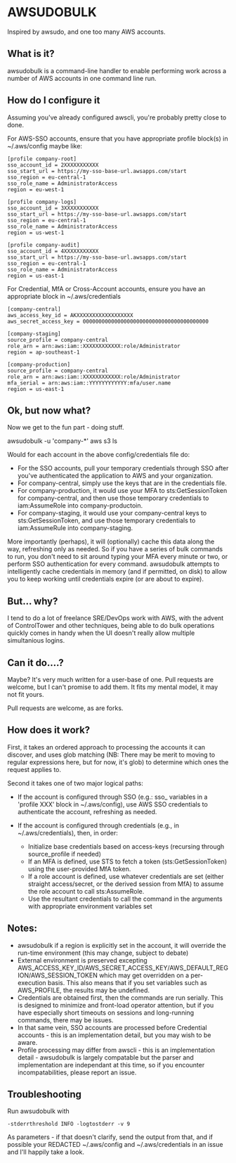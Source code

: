 # AWSUDOBULK

Inspired by awsudo, and one too many AWS accounts.

## What is it?

awsudobulk is a command-line handler to enable performing work across a number of AWS accounts in one command line run.

## How do I configure it

Assuming you've already configured awscli, you're probably pretty close to done.

For AWS-SSO accounts, ensure that you have appropriate profile block(s) in ~/.aws/config maybe like:

    [profile company-root]
    sso_account_id = 2XXXXXXXXXXX
    sso_start_url = https://my-sso-base-url.awsapps.com/start
    sso_region = eu-central-1
    sso_role_name = AdministratorAccess
    region = eu-west-1

    [profile company-logs]
    sso_account_id = 3XXXXXXXXXXX
    sso_start_url = https://my-sso-base-url.awsapps.com/start
    sso_region = eu-central-1
    sso_role_name = AdministratorAccess
    region = us-west-1

    [profile company-audit]
    sso_account_id = 4XXXXXXXXXXX
    sso_start_url = https://my-sso-base-url.awsapps.com/start
    sso_region = eu-central-1
    sso_role_name = AdministratorAccess
    region = us-east-1

For Credential, MfA or Cross-Account accounts, ensure you have an appropriate block in ~/.aws/credentials

    [company-central]
    aws_access_key_id = AKXXXXXXXXXXXXXXXXXX
    aws_secret_access_key = 0000000000000000000000000000000000000000

    [company-staging]
    source_profile = company-central
    role_arn = arn:aws:iam::XXXXXXXXXXXX:role/Administrator
    region = ap-southeast-1
    
    [company-production]
    source_profile = company-central
    role_arn = arn:aws:iam::XXXXXXXXXXXX:role/Administrator
    mfa_serial = arn:aws:iam::YYYYYYYYYYYY:mfa/user.name
    region = us-east-1

## Ok, but now what?

Now we get to the fun part - doing stuff.

awsudobulk -u 'company-\*' aws s3 ls

Would for each account in the above config/credentials file do:
- For the SSO accounts, pull your temporary credentials through SSO after you've authenticated the application to AWS and your organization.
- For company-central, simply use the keys that are in the credentials file.
- For company-production, it would use your MFA to sts:GetSessionToken for company-central, and then use those temporary credentials to iam:AssumeRole into company-productoin.
- For company-staging, it would use your company-central keys to sts:GetSessionToken, and use those temporary credentials to iam:AssumeRule into company-staging.

More importantly (perhaps), it will (optionally) cache this data along the way, refreshing only as needed. So if you have a series of bulk commands to run, you don't need to sit around typing your MFA every minute or two, or perform SSO authentication for every command.  awsudobulk attempts to intelligently cache credentials in memory (and if permitted, on disk) to allow you to keep working until credentials expire (or are about to expire).

## But... why?

I tend to do a lot of freelance SRE/DevOps work with AWS, with the advent of ControlTower and other techniques, being able to do bulk operations quickly comes in handy when the UI doesn't really allow multiple simultanious logins.

## Can it do....?

Maybe?  It's very much written for a user-base of one.  Pull requests are welcome, but I can't promise to add them.  It fits my mental model, it may not fit yours.

Pull requests are welcome, as are forks.

## How does it work?

First, it takes an ordered approach to processing the accounts it can discover, and uses glob matching (NB: There may be merit to moving to regular expressions here, but for now, it's glob) to determine which ones the request applies to.

Second it takes one of two major logical paths:

- If the account is configured through SSO (e.g.: sso\_ variables in a 'profile XXX' block in ~/.aws/config), use AWS SSO credentials to authenticate the account, refreshing as needed.
- If the account is configured through credentials (e.g., in ~/.aws/credentials), then, in order:

   -   Initialize base credentials based on access-keys (recursing through source_profile if needed)
   -   If an MFA is defined, use STS to fetch a token (sts:GetSessionToken) using the user-provided MfA token.
   -   If a role account is defined, use whatever credentials are set (either straight access/secret, or the derived session from MfA) to assume the role account to call sts:AssumeRole.
   -   Use the resultant credentials to call the command in the arguments with appropriate environment variables set


## Notes:

*   awsudobulk if a region is explicitly set in the account, it will override the run-time environment (this may change, subject to debate)
*   External environment is preserved excepting AWS_ACCESS_KEY_ID/AWS_SECRET_ACCESS_KEY/AWS_DEFAULT_REGION/AWS_SESSION_TOKEN which may get overridden on a per-execution basis.  This also means that if you set variables such as AWS_PROFILE, the results may be undefined.
*   Credentials are obtained first, then the commands are run serially.  This is designed to minimize and front-load operator attention, but if you have especially short timeouts on sessions and long-running commands, there may be issues.
*   In that same vein, SSO accounts are processed before Credential accounts - this is an implementation detail, but you may wish to be aware.
*   Profile processing may differ from awscli - this is an implementation detail - awsudobulk is largely compatable but the parser and implementation are independant at this time, so if you encounter incompatabilities, please report an issue.

## Troubleshooting

Run awsudobulk with

    -stderrthreshold INFO -logtostderr -v 9

As parameters - if that doesn't clarify, send the output from that, and if possible your REDACTED ~/.aws/config and ~/.aws/credentials in an issue and I'll happily take a look.


